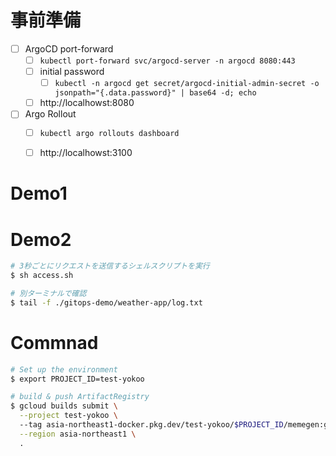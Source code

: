 
# 事前準備
- [ ] ArgoCD port-forward
  - [ ] `kubectl port-forward svc/argocd-server -n argocd 8080:443`
  - [ ] initial password
    - [ ] `kubectl -n argocd get secret/argocd-initial-admin-secret -o jsonpath="{.data.password}" | base64 -d; echo` 
  - [ ] http://localhowst:8080
- [ ] Argo Rollout
  - [ ] `kubectl argo rollouts dashboard`
  - [ ] http://localhowst:3100


# Demo1


# Demo2

```bash
# 3秒ごとにリクエストを送信するシェルスクリプトを実行
$ sh access.sh

# 別ターミナルで確認
$ tail -f ./gitops-demo/weather-app/log.txt
```

# Commnad
```bash
# Set up the environment
$ export PROJECT_ID=test-yokoo

# build & push ArtifactRegistry
$ gcloud builds submit \
  --project test-yokoo \    
  --tag asia-northeast1-docker.pkg.dev/test-yokoo/$PROJECT_ID/memegen:green \
  --region asia-northeast1 \
  .
```